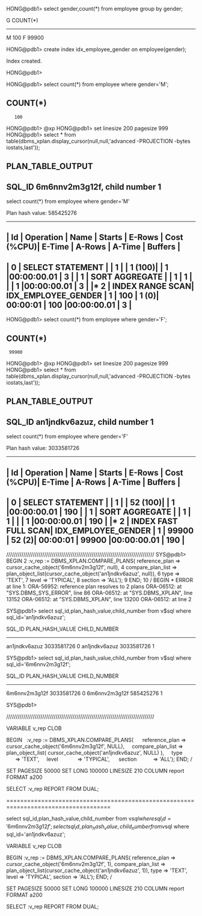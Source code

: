 


HONG@pdb1> select gender,count(*) from employee group by gender;

G   COUNT(*)
- ----------
M        100
F      99900

HONG@pdb1> create index idx_employee_gender on employee(gender);

Index created.

HONG@pdb1>




HONG@pdb1> select count(*) from employee where gender='M';

  COUNT(*)
----------
       100

HONG@pdb1> @xp
HONG@pdb1> set linesize 200 pagesize 999
HONG@pdb1> select * from table(dbms_xplan.display_cursor(null,null,'advanced -PROJECTION -bytes iostats,last'));

PLAN_TABLE_OUTPUT
--------------------------------------------------------------------------------------------------------------------------------------------------------------------------------------------------------
SQL_ID  6m6nnv2m3g12f, child number 1
-------------------------------------
select count(*) from employee where gender='M'

Plan hash value: 585425276

---------------------------------------------------------------------------------------------------------------------------
| Id  | Operation         | Name                | Starts | E-Rows | Cost (%CPU)| E-Time   | A-Rows |   A-Time   | Buffers |
---------------------------------------------------------------------------------------------------------------------------
|   0 | SELECT STATEMENT  |                     |      1 |        |     1 (100)|          |      1 |00:00:00.01 |       3 |
|   1 |  SORT AGGREGATE   |                     |      1 |      1 |            |          |      1 |00:00:00.01 |       3 |
|*  2 |   INDEX RANGE SCAN| IDX_EMPLOYEE_GENDER |      1 |    100 |     1   (0)| 00:00:01 |    100 |00:00:00.01 |       3 |
---------------------------------------------------------------------------------------------------------------------------



HONG@pdb1> select count(*) from employee where gender='F';

  COUNT(*)
----------
     99900

HONG@pdb1> @xp
HONG@pdb1> set linesize 200 pagesize 999
HONG@pdb1> select * from table(dbms_xplan.display_cursor(null,null,'advanced -PROJECTION -bytes iostats,last'));

PLAN_TABLE_OUTPUT
--------------------------------------------------------------------------------------------------------------------------------------------------------------------------------------------------------
SQL_ID  an1jndkv6azuz, child number 1
-------------------------------------
select count(*) from employee where gender='F'

Plan hash value: 3033581726

-------------------------------------------------------------------------------------------------------------------------------
| Id  | Operation             | Name                | Starts | E-Rows | Cost (%CPU)| E-Time   | A-Rows |   A-Time   | Buffers |
-------------------------------------------------------------------------------------------------------------------------------
|   0 | SELECT STATEMENT      |                     |      1 |        |    52 (100)|          |      1 |00:00:00.01 |     190 |
|   1 |  SORT AGGREGATE       |                     |      1 |      1 |            |          |      1 |00:00:00.01 |     190 |
|*  2 |   INDEX FAST FULL SCAN| IDX_EMPLOYEE_GENDER |      1 |  99900 |    52   (2)| 00:00:01 |  99900 |00:00:00.01 |     190 |
-------------------------------------------------------------------------------------------------------------------------------


//////////////////////////////////////////////////////////////////////////////
SYS@pdb1> BEGIN
  2  :v_rep := DBMS_XPLAN.COMPARE_PLANS(
reference_plan => cursor_cache_object('6m6nnv2m3g12f', null),
  4  compare_plan_list =>
plan_object_list(cursor_cache_object('an1jndkv6azuz', null)),
  6  type => 'TEXT',
  7  level => 'TYPICAL',
  8  section => 'ALL');
  9  END;
 10  /
BEGIN
*
ERROR at line 1:
ORA-56952: reference plan resolves to 2 plans
ORA-06512: at "SYS.DBMS_SYS_ERROR", line 86
ORA-06512: at "SYS.DBMS_XPLAN", line 13152
ORA-06512: at "SYS.DBMS_XPLAN", line 13200
ORA-06512: at line 2

SYS@pdb1> select sql_id,plan_hash_value,child_number from v$sql where sql_id='an1jndkv6azuz';

SQL_ID        PLAN_HASH_VALUE CHILD_NUMBER
------------- --------------- ------------
an1jndkv6azuz      3033581726            0
an1jndkv6azuz      3033581726            1

SYS@pdb1> select sql_id,plan_hash_value,child_number from v$sql where sql_id='6m6nnv2m3g12f';

SQL_ID        PLAN_HASH_VALUE CHILD_NUMBER
------------- --------------- ------------
6m6nnv2m3g12f      3033581726            0
6m6nnv2m3g12f       585425276            1

SYS@pdb1> 

//////////////////////////////////////////////////////////////////////////////


VARIABLE v_rep CLOB

BEGIN
  :v_rep := DBMS_XPLAN.COMPARE_PLANS( 
    reference_plan => 
      cursor_cache_object('6m6nnv2m3g12f', NULL),
    compare_plan_list =>
      plan_object_list(
        cursor_cache_object('an1jndkv6azuz', NULL)
      ),
    type              => 'TEXT',
    level             => 'TYPICAL', 
    section           => 'ALL');
END;
/

SET PAGESIZE 50000
SET LONG 100000 LINESIZE 210
COLUMN report FORMAT a200

SELECT :v_rep REPORT FROM DUAL;

====================================================================================

select sql_id,plan_hash_value,child_number from v$sql where sql_id='6m6nnv2m3g12f';
select sql_id,plan_hash_value,child_number from v$sql where sql_id='an1jndkv6azuz';


VARIABLE v_rep CLOB

BEGIN
:v_rep := DBMS_XPLAN.COMPARE_PLANS(
reference_plan => cursor_cache_object('6m6nnv2m3g12f', 1),
compare_plan_list =>
plan_object_list(cursor_cache_object('an1jndkv6azuz', 1)),
type => 'TEXT',
level => 'TYPICAL',
section => 'ALL');
END;
/

SET PAGESIZE 50000
SET LONG 100000 LINESIZE 210
COLUMN report FORMAT a200

SELECT :v_rep REPORT FROM DUAL;


